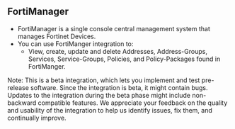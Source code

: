 ## FortiManager
- FortiManager is a single console central management system that manages Fortinet Devices.
- You can use FortiManger integration to:
  - View, create, update and delete Addresses, Address-Groups, Services, Service-Groups, Policies, and Policy-Packages found in FortiManger.

Note: This is a beta integration, which lets you implement and test pre-release software. Since the integration is beta, it might contain bugs. Updates to the integration during the beta phase might include non-backward compatible features. We appreciate your feedback on the quality and usability of the integration to help us identify issues, fix them, and continually improve.
